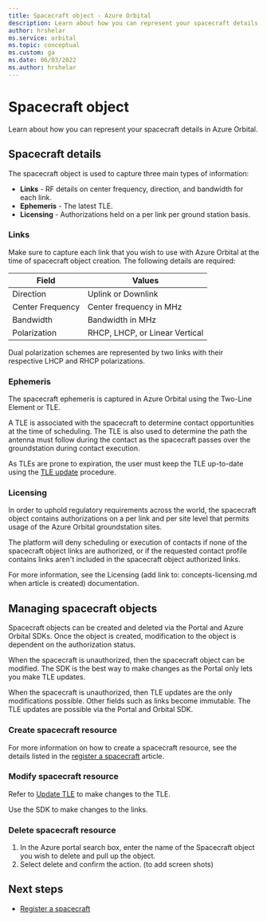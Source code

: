 ```yaml
---
title: Spacecraft object - Azure Orbital
description: Learn about how you can represent your spacecraft details in Azure Orbital.
author: hrshelar
ms.service: orbital
ms.topic: conceptual
ms.custom: ga
ms.date: 06/03/2022
ms.author: hrshelar
---
```


# Spacecraft object

Learn about how you can represent your spacecraft details in Azure Orbital. 

## Spacecraft details

The spacecraft object is used to capture three main types of information:

- **Links** - RF details on center frequency, direction, and bandwidth for each link.
- **Ephemeris** - The latest TLE.
- **Licensing** - Authorizations held on a per link per ground station basis.

### Links

Make sure to capture each link that you wish to use with Azure Orbital at the time of spacecraft object creation. The following details are required:

   | **Field** | **Values** |
   | --- | --- |
   | Direction | Uplink or Downlink |
   | Center Frequency | Center frequency in MHz |
   | Bandwidth | Bandwidth in MHz |
   | Polarization | RHCP, LHCP, or Linear Vertical |

Dual polarization schemes are represented by two links with their respective LHCP and RHCP polarizations.

### Ephemeris

The spacecraft ephemeris is captured in Azure Orbital using the Two-Line Element or TLE. 

A TLE is associated with the spacecraft to determine contact opportunities at the time of scheduling. The TLE is also used to determine the path the antenna must follow during the contact as the spacecraft passes over the groundstation during contact execution.

As TLEs are prone to expiration, the user must keep the TLE up-to-date using the [TLE update](update-tle.md) procedure.

### Licensing

In order to uphold regulatory requirements across the world, the spacecraft object contains authorizations on a per link and per site level that permits usage of the Azure Orbital groundstation sites.

The platform will deny scheduling or execution of contacts if none of the spacecraft object links are authorized, or if the requested contact profile contains links aren't included in the spacecraft object authorized links.

For more information, see the Licensing (add link to: concepts-licensing.md when article is created) documentation.

## Managing spacecraft objects

Spacecraft objects can be created and deleted via the Portal and Azure Orbital SDKs. Once the object is created, modification to the object is dependent on the authorization status.

When the spacecraft is unauthorized, then the spacecraft object can be modified. The SDK is the best way to make changes as the Portal only lets you make TLE updates.

When the spacecraft is unauthorized, then TLE updates are the only modifications possible. Other fields such as links become immutable. The TLE updates are possible via the Portal and Orbital SDK.

### Create spacecraft resource

For more information on how to create a spacecraft resource, see the details listed in the [register a spacecraft](register-spacecraft.md) article.

### Modify spacecraft resource

Refer to [Update TLE](update-tle.md) to make changes to the TLE.

Use the SDK to make changes to the links.

### Delete spacecraft resource

1. In the Azure portal search box, enter the name of the Spacecraft object you wish to delete and pull up the object.
1. Select delete and confirm the action. (to add screen shots)

## Next steps

- [Register a spacecraft](register-spacecraft.md)
